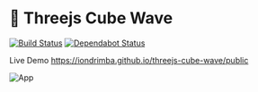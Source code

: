 # :game_die: Threejs Cube Wave
[![Build Status](https://travis-ci.org/iondrimba/threejs-cube-wave.svg?branch=master)](https://travis-ci.org/iondrimba/threejs-cube-wave) [![Dependabot Status](https://api.dependabot.com/badges/status?host=github&repo=iondrimba/threejs-cube-wave)](https://dependabot.com)

Live Demo https://iondrimba.github.io/threejs-cube-wave/public

![App](https://github.com/iondrimba/images/blob/master/cubewave.gif)

